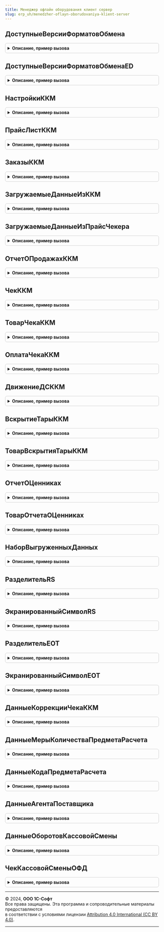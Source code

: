 ```yaml
---
title: Менеджер офлайн оборудования клиент сервер
slug: erp_uh/menedzher-oflayn-oborudovaniya-klient-server
---
```



## ДоступныеВерсииФорматовОбмена
<details style="margin: 1em 0; padding: 0.5em; border: 1px solid #ccc; border-radius: 6px;">

<summary style="font-weight: bold; cursor: pointer;">Описание, пример вызова</summary>

```bsl

// Возвращает доступные версии форматов обмена.
//
// Возвращаемое значение:
//  СписокЗначений.
Функция ДоступныеВерсииФорматовОбмена() Экспорт
```

Пример вызова
```bsl
Результат = МенеджерОфлайнОборудованияКлиентСервер.ДоступныеВерсииФорматовОбмена() 
```
</details>

## ДоступныеВерсииФорматовОбменаED
<details style="margin: 1em 0; padding: 0.5em; border: 1px solid #ccc; border-radius: 6px;">

<summary style="font-weight: bold; cursor: pointer;">Описание, пример вызова</summary>

```bsl

// АПК: 299-выкл
// Доступные версии форматов обмена ED.
//
// Возвращаемое значение:
//  СписокЗначений - Доступные версии форматов обмена ED
Функция ДоступныеВерсииФорматовОбменаED() Экспорт
```

Пример вызова
```bsl
Результат = МенеджерОфлайнОборудованияКлиентСервер.ДоступныеВерсииФорматовОбменаED() 
```
</details>

## НастройкиККМ
<details style="margin: 1em 0; padding: 0.5em; border: 1px solid #ccc; border-radius: 6px;">

<summary style="font-weight: bold; cursor: pointer;">Описание, пример вызова</summary>

```bsl
// АПК: 299-вкл

// Настройки ККМ.
//
// Возвращаемое значение:
//  Структура - Настройки ККМ:
// * НаименованиеОрганизации - Строка -
// * НаименованиеМагазина - Строка -
// * СистемыНалогообложения - Массив Из Число-
// * ИНН - Строка -
// * КПП - Строка -
// * АдресТочкиПродажи - Строка -
// * МестоТочкиПродажи - Строка -
// * ВидыЭлектроннойОплаты - Массив из см. МенеджерОфлайнОборудования.ЗаписьВидЭлектроннойОплаты
// * ЭлектроннаяПочтаОтправителяЧека - Строка -
Функция НастройкиККМ() Экспорт
```

Пример вызова
```bsl
Результат = МенеджерОфлайнОборудованияКлиентСервер.НастройкиККМ() 
```
</details>

## ПрайсЛистККМ
<details style="margin: 1em 0; padding: 0.5em; border: 1px solid #ccc; border-radius: 6px;">

<summary style="font-weight: bold; cursor: pointer;">Описание, пример вызова</summary>

```bsl

// Прайс лист ККМ.
//
// Возвращаемое значение:
//  Структура:
//   * Товары - Массив из см. МенеджерОфлайнОборудования.ЗаписьТовараПрайсЛиста -
//   * ЕдиницыИзмерения - Массив из см. МенеджерОфлайнОборудования.ЗаписьЕдиницыИзмеренияПрайсЛиста -
//   * ГруппыТоваров - Массив из см. МенеджерОфлайнОборудования.ЗаписьГруппыТоваровПрайсЛиста -
//   * ДанныеПоставщиков - Массив из см. МенеджерОфлайнОборудования.ЗаписьДанныхПоставщикаПрайсЛиста -
//   * ДанныеАгентов - Массив из см. МенеджерОфлайнОборудования.ЗаписьДанныхАгентаПрайсЛиста -
Функция ПрайсЛистККМ() Экспорт
```

Пример вызова
```bsl
Результат = МенеджерОфлайнОборудованияКлиентСервер.ПрайсЛистККМ() 
```
</details>

## ЗаказыККМ
<details style="margin: 1em 0; padding: 0.5em; border: 1px solid #ccc; border-radius: 6px;">

<summary style="font-weight: bold; cursor: pointer;">Описание, пример вызова</summary>

```bsl

// Заказы ККМ.
//
// Возвращаемое значение:
//  Массив из см. МенеджерОфлайнОборудования.ЗаписьЗаказа- Заказы ККМ
Функция ЗаказыККМ() Экспорт
```

Пример вызова
```bsl
Результат = МенеджерОфлайнОборудованияКлиентСервер.ЗаказыККМ() 
```
</details>

## ЗагружаемыеДанныеИзККМ
<details style="margin: 1em 0; padding: 0.5em; border: 1px solid #ccc; border-radius: 6px;">

<summary style="font-weight: bold; cursor: pointer;">Описание, пример вызова</summary>

```bsl

// Загружаемые данные из ККМ.
//
// Возвращаемое значение:
//  Структура - Загружаемые данные из ККМ:
// * ОтчетыОПродажах - Массив из см. МенеджерОфлайнОборудованияКлиентСервер.ОтчетОПродажахККМ -
// * ВскрытияАлкогольнойТары - Массив из см. МенеджерОфлайнОборудованияКлиентСервер.ВскрытиеТарыККМ -
Функция ЗагружаемыеДанныеИзККМ() Экспорт
```

Пример вызова
```bsl
Результат = МенеджерОфлайнОборудованияКлиентСервер.ЗагружаемыеДанныеИзККМ() 
```
</details>

## ЗагружаемыеДанныеИзПрайсЧекера
<details style="margin: 1em 0; padding: 0.5em; border: 1px solid #ccc; border-radius: 6px;">

<summary style="font-weight: bold; cursor: pointer;">Описание, пример вызова</summary>

```bsl

// Загружаемые данные из прайс чекера.
//
// Возвращаемое значение:
//  Структура - Загружаемые данные из прайс чекера:
// * ОтчетыОПроверкахЦенников - Массив из см. МенеджерОфлайнОборудованияКлиентСервер.ОтчетОЦенниках -
Функция ЗагружаемыеДанныеИзПрайсЧекера() Экспорт
```

Пример вызова
```bsl
Результат = МенеджерОфлайнОборудованияКлиентСервер.ЗагружаемыеДанныеИзПрайсЧекера() 
```
</details>

## ОтчетОПродажахККМ
<details style="margin: 1em 0; padding: 0.5em; border: 1px solid #ccc; border-radius: 6px;">

<summary style="font-weight: bold; cursor: pointer;">Описание, пример вызова</summary>

```bsl

// Отчет о продажах ККМ.
//
// Возвращаемое значение:
//  Структура - Отчет о продажах ККМ:
// * НомерСмены - Число - номер смены ККМ.
// * ДатаОткрытияСмены - Строка - дата открытия смены.
// * ДатаЗакрытияСмены - Строка - дата закрытия смены.
// * Чеки - Массив из см. МенеджерОфлайнОборудованияКлиентСервер.ЧекККМ - массив чеков ККМ.
// * ДвиженияДС - Массив из см. МенеджерОфлайнОборудованияКлиентСервер.ДвижениеДСККМ - массив движений чека ККМ.
// * УникальныйИдентификатор - УникальныйИдентификатор - уникальный идентификатор смены.
// * СтатусСмены - ПеречислениеСсылка.СтатусыКассовойСмены - статус смены ККМ.
Функция ОтчетОПродажахККМ() Экспорт
```

Пример вызова
```bsl
Результат = МенеджерОфлайнОборудованияКлиентСервер.ОтчетОПродажахККМ() 
```
</details>

## ЧекККМ
<details style="margin: 1em 0; padding: 0.5em; border: 1px solid #ccc; border-radius: 6px;">

<summary style="font-weight: bold; cursor: pointer;">Описание, пример вызова</summary>

```bsl

// Чек ККМ.
//
// Возвращаемое значение:
//  Структура - Чек ККМ:
// * ДатаЧека - строка - дата чека.
// * НомерЧека - Число - номер чека ККМ.
// * УникальныйИдентификатор - УникальныйИдентификатор - уникальный идентификатор чека.
// * СистемаНалогообложения - ПеречислениеСсылка.ТипыСистемНалогообложенияККТ - тип системы налогообложения.
// * ТипСвязанногоДокументаККМ - ПеречислениеСсылка.ТипыФискальныхДокументовККТ - тип связанного документа.
// * УникальныйИдентификаторСвязанногоДокументаККМ - УникальныйИдентификатор - уникальный идентификатор связанного чека.
// * ТипРасчета - ПеречислениеСсылка.ТипыРасчетаДенежнымиСредствами - тип расчета денежными средствами.
// * Товары - Массив из см. МенеджерОфлайнОборудованияКлиентСервер.ТоварЧекаККМ - товары чека ККМ.
// * Оплаты - Массив из см. МенеджерОфлайнОборудованияКлиентСервер.ОплатаЧекаККМ- оплаты чека ККМ.
Функция ЧекККМ() Экспорт
```

Пример вызова
```bsl
Результат = МенеджерОфлайнОборудованияКлиентСервер.ЧекККМ() 
```
</details>

## ТоварЧекаККМ
<details style="margin: 1em 0; padding: 0.5em; border: 1px solid #ccc; border-radius: 6px;">

<summary style="font-weight: bold; cursor: pointer;">Описание, пример вызова</summary>

```bsl

// Товар чека ККМ.
//
// Возвращаемое значение:
//  Структура - Товар чека ККМ:
// * Код - Число.
// * Цена - Число.
// * Сумма - Число.
// * Количество - Число.
// * ШтрихкодыМаркированнойПродукции - Массив из см. МенеджерОфлайнОборудования.ЗаписьШтрихкодаПрайсЛиста.
// * СтавкаНДС - Число
// 			   - Строка.
// * ПризнакСпособаРасчета - ПеречислениеСсылка.ПризнакиСпособаРасчета.
// * УникальныйИдентификаторНоменклатуры - УникальныйИдентификатор.
// * УникальныйИдентификаторХарактеристики - УникальныйИдентификатор.
// * УникальныйИдентификаторУпаковки - УникальныйИдентификатор.
Функция ТоварЧекаККМ() Экспорт
```

Пример вызова
```bsl
Результат = МенеджерОфлайнОборудованияКлиентСервер.ТоварЧекаККМ() 
```
</details>

## ОплатаЧекаККМ
<details style="margin: 1em 0; padding: 0.5em; border: 1px solid #ccc; border-radius: 6px;">

<summary style="font-weight: bold; cursor: pointer;">Описание, пример вызова</summary>

```bsl

// Оплата чека ККМ.
//
// Возвращаемое значение:
//  Структура - Оплата чека ККМ:
// * СуммаНаличнойОплаты - Число -
// * СуммаЭлектроннойОплаты - Число -
// * СуммаПредоплатой - Число -
// * СуммаПостоплатой - Число -
// * СуммаВстречнымПредоставлением - Число -
// * КодВидаЭлектроннойОплаты - Число.
// * УникальныйИдентификаторВидаЭлектроннойОплаты - УникальныйИдентификатор.
Функция ОплатаЧекаККМ() Экспорт
```

Пример вызова
```bsl
Результат = МенеджерОфлайнОборудованияКлиентСервер.ОплатаЧекаККМ() 
```
</details>

## ДвижениеДСККМ
<details style="margin: 1em 0; padding: 0.5em; border: 1px solid #ccc; border-radius: 6px;">

<summary style="font-weight: bold; cursor: pointer;">Описание, пример вызова</summary>

```bsl

// Движение ДСККМ.
//
// Возвращаемое значение:
//  Структура - Движение ДСККМ:
// * Дата - Дата.
// * Номер - Число.
// * УникальныйИдентификатор - УникальныйИдентификатор.
// * Сумма - Число.
// * ТипДвижения - Строка.
Функция ДвижениеДСККМ() Экспорт
```

Пример вызова
```bsl
Результат = МенеджерОфлайнОборудованияКлиентСервер.ДвижениеДСККМ() 
```
</details>

## ВскрытиеТарыККМ
<details style="margin: 1em 0; padding: 0.5em; border: 1px solid #ccc; border-radius: 6px;">

<summary style="font-weight: bold; cursor: pointer;">Описание, пример вызова</summary>

```bsl

// Вскрытие тары ККМ.
//
// Возвращаемое значение:
//  Структура - Вскрытие тары ККМ:
// * Дата - Дата.
// * Номер - Число.
// * УникальныйИдентификатор - УникальныйИдентификатор.
// * Товары - Массив из см. МенеджерОфлайнОборудования.ЗаписьТовараПрайсЛиста.
Функция ВскрытиеТарыККМ() Экспорт
```

Пример вызова
```bsl
Результат = МенеджерОфлайнОборудованияКлиентСервер.ВскрытиеТарыККМ() 
```
</details>

## ТоварВскрытияТарыККМ
<details style="margin: 1em 0; padding: 0.5em; border: 1px solid #ccc; border-radius: 6px;">

<summary style="font-weight: bold; cursor: pointer;">Описание, пример вызова</summary>

```bsl

// Товар вскрытия тары ККМ.
//
// Возвращаемое значение:
//  Структура - Товар вскрытия тары ККМ:
// * Код - Число.
// * Количество - Число.
// * ШтрихкодАлкогольнойПродукции - Массив из см. МенеджерОфлайнОборудования.ЗаписьШтрихкодаПрайсЛиста.
// * УникальныйИдентификаторНоменклатуры - УникальныйИдентификатор.
// * УникальныйИдентификаторХарактеристики - УникальныйИдентификатор.
// * УникальныйИдентификаторУпаковки - УникальныйИдентификатор.
Функция ТоварВскрытияТарыККМ() Экспорт
```

Пример вызова
```bsl
Результат = МенеджерОфлайнОборудованияКлиентСервер.ТоварВскрытияТарыККМ() 
```
</details>

## ОтчетОЦенниках
<details style="margin: 1em 0; padding: 0.5em; border: 1px solid #ccc; border-radius: 6px;">

<summary style="font-weight: bold; cursor: pointer;">Описание, пример вызова</summary>

```bsl

// Отчет о ценниках.
//
// Возвращаемое значение:
//  Структура - Отчет о ценниках:
// * Дата - Дата.
// * Номер - Число.
// * УникальныйИдентификатор - УникальныйИдентификатор.
// * Товары - Массив из см. МенеджерОфлайнОборудования.ЗаписьТовараПрайсЛиста
Функция ОтчетОЦенниках() Экспорт
```

Пример вызова
```bsl
Результат = МенеджерОфлайнОборудованияКлиентСервер.ОтчетОЦенниках() 
```
</details>

## ТоварОтчетаОЦенниках
<details style="margin: 1em 0; padding: 0.5em; border: 1px solid #ccc; border-radius: 6px;">

<summary style="font-weight: bold; cursor: pointer;">Описание, пример вызова</summary>

```bsl

// Товар отчета о ценниках.
//
// Возвращаемое значение:
//  Структура - Товар отчета о ценниках:
// * Код - Число.
// * Штрихкод - Строка.
// * УникальныйИдентификаторНоменклатуры - УникальныйИдентификатор.
// * УникальныйИдентификаторХарактеристики - УникальныйИдентификатор.
// * УникальныйИдентификаторУпаковки - УникальныйИдентификатор.
Функция ТоварОтчетаОЦенниках() Экспорт
```

Пример вызова
```bsl
Результат = МенеджерОфлайнОборудованияКлиентСервер.ТоварОтчетаОЦенниках() 
```
</details>

## НаборВыгруженныхДанных
<details style="margin: 1em 0; padding: 0.5em; border: 1px solid #ccc; border-radius: 6px;">

<summary style="font-weight: bold; cursor: pointer;">Описание, пример вызова</summary>

```bsl

// Набор выгруженных данных.
//
// Возвращаемое значение:
//  Структура - Набор выгруженных данных:
// * Настройки - Булево.
// * ПрайсЛист - Булево.
// * Заказы - Булево.
Функция НаборВыгруженныхДанных() Экспорт
```

Пример вызова
```bsl
Результат = МенеджерОфлайнОборудованияКлиентСервер.НаборВыгруженныхДанных() 
```
</details>

## РазделительRS
<details style="margin: 1em 0; padding: 0.5em; border: 1px solid #ccc; border-radius: 6px;">

<summary style="font-weight: bold; cursor: pointer;">Описание, пример вызова</summary>

```bsl

// Функция возвращает разделитель RS.
//
// Возвращаемое значение:
//  Строка.
//
Функция РазделительRS() Экспорт
```

Пример вызова
```bsl
Результат = МенеджерОфлайнОборудованияКлиентСервер.РазделительRS() Экспорт;);
```
</details>

## ЭкранированныйСимволRS
<details style="margin: 1em 0; padding: 0.5em; border: 1px solid #ccc; border-radius: 6px;">

<summary style="font-weight: bold; cursor: pointer;">Описание, пример вызова</summary>

```bsl

// Функция возвращает экранированный символ RS.
//
// Возвращаемое значение:
//  Строка.
//
Функция ЭкранированныйСимволRS() Экспорт
```

Пример вызова
```bsl
Результат = МенеджерОфлайнОборудованияКлиентСервер.ЭкранированныйСимволRS() Экспорт;);
```
</details>

## РазделительEOT
<details style="margin: 1em 0; padding: 0.5em; border: 1px solid #ccc; border-radius: 6px;">

<summary style="font-weight: bold; cursor: pointer;">Описание, пример вызова</summary>

```bsl

// Функция возвращает разделитель EOT.
//
// Возвращаемое значение:
//  Строка.
//
Функция РазделительEOT() Экспорт
```

Пример вызова
```bsl
Результат = МенеджерОфлайнОборудованияКлиентСервер.РазделительEOT() Экспорт;);
```
</details>

## ЭкранированныйСимволEOT
<details style="margin: 1em 0; padding: 0.5em; border: 1px solid #ccc; border-radius: 6px;">

<summary style="font-weight: bold; cursor: pointer;">Описание, пример вызова</summary>

```bsl

// Функция возвращает экранированный символ EOT.
//
// Возвращаемое значение:
//  Строка.
//
Функция ЭкранированныйСимволEOT() Экспорт
```

Пример вызова
```bsl
Результат = МенеджерОфлайнОборудованияКлиентСервер.ЭкранированныйСимволEOT() Экспорт;);
```
</details>

## ДанныеКоррекцииЧекаККМ
<details style="margin: 1em 0; padding: 0.5em; border: 1px solid #ccc; border-radius: 6px;">

<summary style="font-weight: bold; cursor: pointer;">Описание, пример вызова</summary>

```bsl

// Данные коррекции Чека ККМ
//
// Возвращаемое значение:
//  Структура
//
Функция ДанныеКоррекцииЧекаККМ() Экспорт
```

Пример вызова
```bsl
Результат = МенеджерОфлайнОборудованияКлиентСервер.ДанныеКоррекцииЧекаККМ() 
```
</details>

## ДанныеМерыКоличестваПредметаРасчета
<details style="margin: 1em 0; padding: 0.5em; border: 1px solid #ccc; border-radius: 6px;">

<summary style="font-weight: bold; cursor: pointer;">Описание, пример вызова</summary>

```bsl

// Данные меры расчета Товара Чека ККМ
//
// Возвращаемое значение:
//  Структура
//
Функция ДанныеМерыКоличестваПредметаРасчета() Экспорт
```

Пример вызова
```bsl
Результат = МенеджерОфлайнОборудованияКлиентСервер.ДанныеМерыКоличестваПредметаРасчета() 
```
</details>

## ДанныеКодаПредметаРасчета
<details style="margin: 1em 0; padding: 0.5em; border: 1px solid #ccc; border-radius: 6px;">

<summary style="font-weight: bold; cursor: pointer;">Описание, пример вызова</summary>

```bsl

// Данные меры расчета Товара Чека ККМ
//
// Возвращаемое значение:
//  Структура
//
Функция ДанныеКодаПредметаРасчета() Экспорт
```

Пример вызова
```bsl
Результат = МенеджерОфлайнОборудованияКлиентСервер.ДанныеКодаПредметаРасчета() 
```
</details>

## ДанныеАгентаПоставщика
<details style="margin: 1em 0; padding: 0.5em; border: 1px solid #ccc; border-radius: 6px;">

<summary style="font-weight: bold; cursor: pointer;">Описание, пример вызова</summary>

```bsl

Функция ДанныеАгентаПоставщика() Экспорт
```

Пример вызова
```bsl
Результат = МенеджерОфлайнОборудованияКлиентСервер.ДанныеАгентаПоставщика() 
```
</details>

## ДанныеОборотовКассовойСмены
<details style="margin: 1em 0; padding: 0.5em; border: 1px solid #ccc; border-radius: 6px;">

<summary style="font-weight: bold; cursor: pointer;">Описание, пример вызова</summary>

```bsl

Функция ДанныеОборотовКассовойСмены() Экспорт
```

Пример вызова
```bsl
Результат = МенеджерОфлайнОборудованияКлиентСервер.ДанныеОборотовКассовойСмены() 
```
</details>

## ЧекКассовойСменыОФД
<details style="margin: 1em 0; padding: 0.5em; border: 1px solid #ccc; border-radius: 6px;">

<summary style="font-weight: bold; cursor: pointer;">Описание, пример вызова</summary>

```bsl

Функция ЧекКассовойСменыОФД() Экспорт
```

Пример вызова
```bsl
Результат = МенеджерОфлайнОборудованияКлиентСервер.ЧекКассовойСменыОФД() 
```
</details>

---

© 2024, **ООО 1С-Софт**  
Все права защищены. Эта программа и сопроводительные материалы предоставляются  
в соответствии с условиями лицензии [Attribution 4.0 International (CC BY 4.0)](https://creativecommons.org/licenses/by/4.0/legalcode).

---
